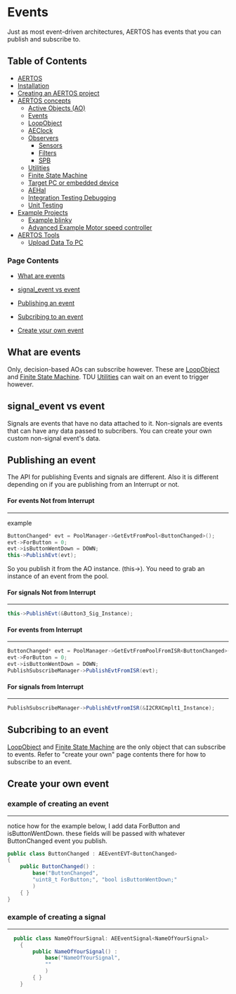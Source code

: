 
# Events
<!--  
//UserCode_Sectiona
-->
Just as most event-driven architectures, AERTOS has events that you can publish and subscribe to. 
<!--  
//UserCode_Sectiona_end
-->

## Table of Contents
- [AERTOS](https://github.com/haditj66/AERTOSCopy)
- [Installation](https://github.com/haditj66/AERTOSCopy/blob/master/doc/Installation.md)
- [Creating an AERTOS project](https://github.com/haditj66/AERTOSCopy/blob/master/doc/Creating_an_AERTOS_project.md)
- [AERTOS concepts](https://github.com/haditj66/AERTOSCopy/blob/master/doc/AERTOS_concepts.md)
    - [Active Objects (AO)](https://github.com/haditj66/AERTOSCopy/blob/master/doc/concepts/AOs.md)
    - [Events](https://github.com/haditj66/AERTOSCopy/blob/master/doc/concepts/Events.md)
    - [LoopObject](https://github.com/haditj66/AERTOSCopy/blob/master/doc/concepts/LoopObject.md)
    - [AEClock](https://github.com/haditj66/AERTOSCopy/blob/master/doc/concepts/AEClock.md)
    - [Observers](https://github.com/haditj66/AERTOSCopy/blob/master/doc/concepts/Observers.md)
        - [Sensors](https://github.com/haditj66/AERTOSCopy/blob/master/doc/concepts/observers/Sensors.md)
        - [Filters](https://github.com/haditj66/AERTOSCopy/blob/master/doc/concepts/observers/Filters.md)
        - [SPB](https://github.com/haditj66/AERTOSCopy/blob/master/doc/concepts/observers/SPB.md)
    - [Utilities](https://github.com/haditj66/AERTOSCopy/blob/master/doc/concepts/Utilities.md)
    - [Finite State Machine](https://github.com/haditj66/AERTOSCopy/blob/master/doc/concepts/FSM.md)
    - [Target PC or embedded device](https://github.com/haditj66/AERTOSCopy/blob/master/doc/concepts/Target_PC_Or_Embed.md)
    - [AEHal](https://github.com/haditj66/AERTOSCopy/blob/master/doc/concepts/AEHal.md)
    - [Integration Testing Debugging](https://github.com/haditj66/AERTOSCopy/blob/master/doc/concepts/IntegrationTesting.md)
    - [Unit Testing](https://github.com/haditj66/AERTOSCopy/blob/master/doc/concepts/UnitTesting.md)
- [Example Projects](https://github.com/haditj66/AERTOSCopy/blob/master/doc/Examples.md)
    - [Example blinky](https://github.com/haditj66/AERTOSCopy/blob/master/doc/example/blinky.md)
    - [Advanced Example Motor speed controller](https://github.com/haditj66/AERTOSCopy/blob/master/doc/example/motor_speed_controller.md)
- [AERTOS Tools](https://github.com/haditj66/AERTOSCopy/blob/master/doc/AERTOS_TOOLS.md)
    - [Upload Data To PC](https://github.com/haditj66/AERTOSCopy/blob/master/doc/tools/UploadDataToPC.md)
 

### Page Contents
- [What are events](#what-are-events)

- [signal_event vs event](#signal_event-vs-event)

- [Publishing an event](#publishing-an-event)

- [Subcribing to an event](#subcribing-to-an-event)

- [Create your own event](#create-your-own-event)



<!--  
//UserCode_Sectionb
//UserCode_Sectionb_end
 -->
 
## What are events
<!--  
 //UserCode_Sectionwhatareevents
-->
Only, decision-based AOs can subscribe however. These are [LoopObject](https://github.com/haditj66/AERTOSCopy/blob/master/doc/concepts/LoopObject.md) and [Finite State Machine](https://github.com/haditj66/AERTOSCopy/blob/master/doc/concepts/FSM.md). TDU [Utilities](https://github.com/haditj66/AERTOSCopy/blob/master/doc/concepts/Utilities.md) can wait on an event to trigger however.
<!--  
//UserCode_Sectionwhatareevents_end
-->
## signal_event vs event
<!--  
 //UserCode_Sectionsignal_eventvsevent
 -->
Signals are events that have no data attached to it.  Non-signals are events that can have any data passed to subcribers. You can create your own custom non-signal event's data. 
<!--  
//UserCode_Sectionsignal_eventvsevent_end
-->
## Publishing an event
<!--  
 //UserCode_Sectionpublishinganevent
 -->
The API for publishing Events and signals are different. Also it is different depending on if you are publishing from an Interrupt or not. 
#### For events Not from Interrupt
---
example
```csharp
ButtonChanged* evt = PoolManager->GetEvtFromPool<ButtonChanged>();
evt->ForButton = 0;
evt->isButtonWentDown = DOWN;
this->PublishEvt(evt);
```
So you publish it from the AO instance. (this->). You need to grab an instance of an event from the pool.
		
#### For signals Not from Interrupt
---
```csharp
this->PublishEvt(&Button3_Sig_Instance);	
```

#### For events from Interrupt
---
```csharp
ButtonChanged* evt = PoolManager->GetEvtFromPoolFromISR<ButtonChanged>();
evt->ForButton = 0;
evt->isButtonWentDown = DOWN;
PublishSubscribeManager->PublishEvtFromISR(evt);
``` 
#### For signals from Interrupt
---
```csharp
PublishSubscribeManager->PublishEvtFromISR(&I2CRXCmplt1_Instance);
```
<!--   
//UserCode_Sectionpublishinganevent_end
-->
## Subcribing to an event
<!--  
 //UserCode_Sectionsubcribingtoanevent
 -->
[LoopObject](https://github.com/haditj66/AERTOSCopy/blob/master/doc/concepts/LoopObject.md) and [Finite State Machine](https://github.com/haditj66/AERTOSCopy/blob/master/doc/concepts/FSM.md) are the only object that can subscribe to events. Refer to "create your own" page contents there for how to subscribe to an event.
<!--  
//UserCode_Sectionsubcribingtoanevent_end
-->
## Create your own event
<!--  
 //UserCode_Sectioncreateyourownevent
 -->
### example of creating an event
---
notice how for the example below, I add data ForButton and isButtonWentDown. these fields will be passed with whatever ButtonChanged event you publish.
```csharp
public class ButtonChanged : AEEventEVT<ButtonChanged>
{
    public ButtonChanged() :
        base("ButtonChanged",
        "uint8_t ForButton;", "bool isButtonWentDown;"
        )
    { }
}
```


### example of creating a signal 
---
```csharp
  public class NameOfYourSignal: AEEventSignal<NameOfYourSignal>
    {
        public NameOfYourSignal() :
            base("NameOfYourSignal",
            ""
            )
        { }
    }
``` 
 <!--  
//UserCode_Sectioncreateyourownevent_end
-->


 
